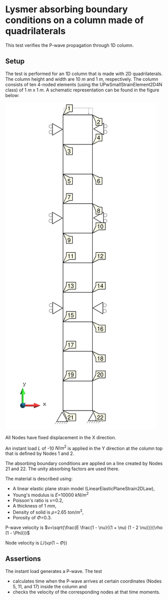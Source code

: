 # Lysmer absorbing boundary conditions on a column made of quadrilaterals

This test verifies the P-wave propagation through 1D column.  

## Setup

The test is performed for an 1D column that is made with 2D quadrilaterals. The column height and width are 10 $m$ and 1 $m$, respectively.
The column consists of ten 4-noded elements (using the UPwSmallStrainElement2D4N class) of 1 $m$ x 1 $m$. A
schematic representation can be found in the figure below:

![MeshStructure](MeshStructure.svg)

All Nodes have fixed displacement in the X direction. 

An instant load $L$ of -10 $N/m^2$ is applied in the Y direction at the column top that is defined by Nodes 1 and 2. 

The absorbing boundary conditions are applied on a line created by Nodes 21 and 22. The unity absorbing factors are used there.

The material is described using:

-   A linear elastic plane strain model (LinearElasticPlaneStrain2DLaw),
-   Young's modulus is $E$=10000 $kN/m^2$
-   Poisson's ratio is $\nu$=0.2,
-   A thickness of 1 $mm$,
-   Density of solid is $\rho$=2.65 $ton/m^3$,
-   Porosity of $\Phi$=0.3.

P-wave velocity is $v=\sqrt{\frac{E \frac{1 - \nu}{(1 + \nu) (1 - 2 \nu)}}{\rho (1 - \Phi)}}$

Node velocity is $L / (v \rho (1 - \Phi))$

## Assertions

The instant load generates a P-wave. The test 

-   calculates time when the P-wave arrives at certain coordinates (Nodes 5, 11, and 17) inside the column and
-   checks the velocity of the corresponding nodes at that time moments. 
